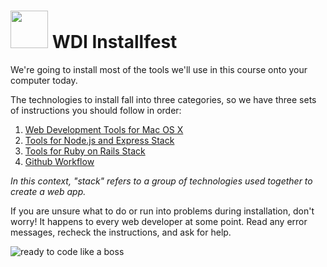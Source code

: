 # <img src="https://cloud.githubusercontent.com/assets/7833470/10423298/ea833a68-7079-11e5-84f8-0a925ab96893.png" width="60"> WDI Installfest

We're going to install most of the tools we'll use in this course onto your computer today.

The technologies to install fall into three categories, so we have three sets of instructions you should follow in order:

1. [Web Development Tools for Mac OS X](mac-dev-tools.md)
2. [Tools for Node.js and Express Stack](node-express-stack.md)
3. [Tools for Ruby on Rails Stack](ruby-on-rails-stack.md)
4. [Github Workflow](github-workflow.md)

*In this context, "stack" refers to a group of technologies used together to create a web app.*

If you are unsure what to do or run into problems during installation, don't worry! It happens to every web developer at some point. Read any error messages, recheck the instructions, and ask for help.

![ready to code like a boss](http://learnhtmlwithsong.com/blog/wp-content/uploads/2012/11/text-editor-learn-html-success-kid.jpg)
